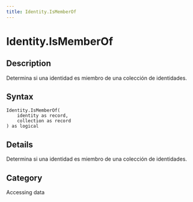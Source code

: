 ```yaml
---
title: Identity.IsMemberOf
---
```


# Identity.IsMemberOf


## Description

Determina si una identidad es miembro de una colección de identidades.


## Syntax

```powerquery
Identity.IsMemberOf(
    identity as record,
    collection as record
) as logical
```


## Details

Determina si una identidad es miembro de una colección de identidades.



## Category
Accessing data
